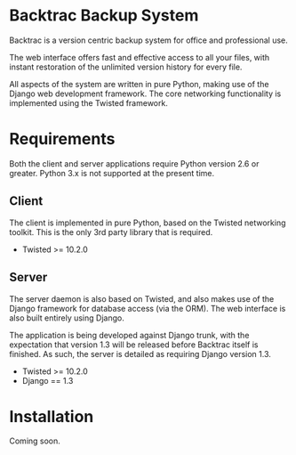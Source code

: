 Backtrac Backup System
======================

Backtrac is a version centric backup system for office and professional use.

The web interface offers fast and effective access to all your files, with
instant restoration of the unlimited version history for every file.

All aspects of the system are written in pure Python, making use of the Django
web development framework. The core networking functionality is implemented
using the Twisted framework.

Requirements
============

Both the client and server applications require Python version 2.6 or greater.
Python 3.x is not supported at the present time.

Client
------

The client is implemented in pure Python, based on the Twisted networking
toolkit. This is the only 3rd party library that is required.

* Twisted >= 10.2.0

Server
------

The server daemon is also based on Twisted, and also makes use of the Django
framework for database access (via the ORM). The web interface is also built
entirely using Django.

The application is being developed against Django trunk, with the expectation
that version 1.3 will be released before Backtrac itself is finished. As such,
the server is detailed as requiring Django version 1.3.

* Twisted >= 10.2.0
* Django == 1.3

Installation
============

Coming soon.
